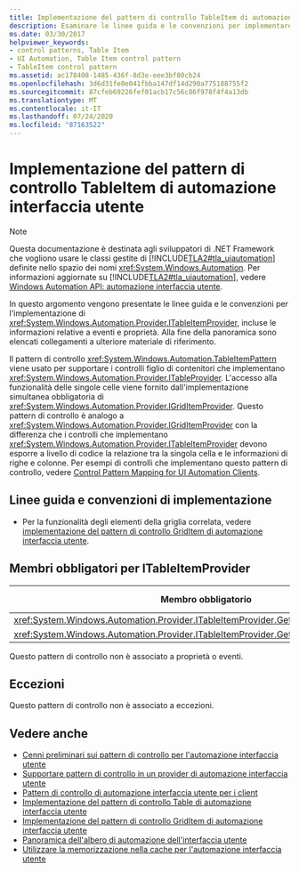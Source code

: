 ```yaml
---
title: Implementazione del pattern di controllo TableItem di automazione interfaccia utente
description: Esaminare le linee guida e le convenzioni per implementare il pattern di controllo TableItem in automazione interfaccia utente. Conosce i membri obbligatori per l'interfaccia ITableItemProvider.
ms.date: 03/30/2017
helpviewer_keywords:
- control patterns, Table Item
- UI Automation, Table Item control pattern
- TableItem control pattern
ms.assetid: ac178408-1485-436f-8d3e-eee3bf80cb24
ms.openlocfilehash: 3d6d31fe0e041fbba147df14d290a775188755f2
ms.sourcegitcommit: 87cfeb69226fef01acb17c56c86f978f4f4a13db
ms.translationtype: MT
ms.contentlocale: it-IT
ms.lasthandoff: 07/24/2020
ms.locfileid: "87163522"
---
```

# <a name="implementing-the-ui-automation-tableitem-control-pattern"></a>Implementazione del pattern di controllo TableItem di automazione interfaccia utente
> [!NOTE]
> Questa documentazione è destinata agli sviluppatori di .NET Framework che vogliono usare le classi gestite di [!INCLUDE[TLA2#tla_uiautomation](../../../includes/tla2sharptla-uiautomation-md.md)] definite nello spazio dei nomi <xref:System.Windows.Automation>. Per informazioni aggiornate su [!INCLUDE[TLA2#tla_uiautomation](../../../includes/tla2sharptla-uiautomation-md.md)], vedere [Windows Automation API: automazione interfaccia utente](/windows/win32/winauto/entry-uiauto-win32).  
  
 In questo argomento vengono presentate le linee guida e le convenzioni per l'implementazione di <xref:System.Windows.Automation.Provider.ITableItemProvider>, incluse le informazioni relative a eventi e proprietà. Alla fine della panoramica sono elencati collegamenti a ulteriore materiale di riferimento.  
  
 Il pattern di controllo <xref:System.Windows.Automation.TableItemPattern> viene usato per supportare i controlli figlio di contenitori che implementano <xref:System.Windows.Automation.Provider.ITableProvider>. L'accesso alla funzionalità delle singole celle viene fornito dall'implementazione simultanea obbligatoria di <xref:System.Windows.Automation.Provider.IGridItemProvider>. Questo pattern di controllo è analogo a <xref:System.Windows.Automation.Provider.IGridItemProvider> con la differenza che i controlli che implementano <xref:System.Windows.Automation.Provider.ITableItemProvider> devono esporre a livello di codice la relazione tra la singola cella e le informazioni di righe e colonne. Per esempi di controlli che implementano questo pattern di controllo, vedere [Control Pattern Mapping for UI Automation Clients](control-pattern-mapping-for-ui-automation-clients.md).  
  
<a name="Implementation_Guidelines_and_Conventions"></a>
## <a name="implementation-guidelines-and-conventions"></a>Linee guida e convenzioni di implementazione  
  
- Per la funzionalità degli elementi della griglia correlata, vedere [implementazione del pattern di controllo GridItem di automazione interfaccia utente](implementing-the-ui-automation-griditem-control-pattern.md).  
  
<a name="Required_Members_for_ITableItemProvider"></a>
## <a name="required-members-for-itableitemprovider"></a>Membri obbligatori per ITableItemProvider  
  
|Membro obbligatorio|Tipo di membro|Note|  
|---------------------|-----------------|-----------|  
|<xref:System.Windows.Automation.Provider.ITableItemProvider.GetColumnHeaderItems%2A>|Metodo|Nessuno|  
|<xref:System.Windows.Automation.Provider.ITableItemProvider.GetRowHeaderItems%2A>|Metodo|Nessuno|  
  
 Questo pattern di controllo non è associato a proprietà o eventi.  
  
<a name="Exceptions"></a>
## <a name="exceptions"></a>Eccezioni  
 Questo pattern di controllo non è associato a eccezioni.  
  
## <a name="see-also"></a>Vedere anche

- [Cenni preliminari sui pattern di controllo per l'automazione interfaccia utente](ui-automation-control-patterns-overview.md)
- [Supportare pattern di controllo in un provider di automazione interfaccia utente](support-control-patterns-in-a-ui-automation-provider.md)
- [Pattern di controllo di automazione interfaccia utente per i client](ui-automation-control-patterns-for-clients.md)
- [Implementazione del pattern di controllo Table di automazione interfaccia utente](implementing-the-ui-automation-table-control-pattern.md)
- [Implementazione del pattern di controllo GridItem di automazione interfaccia utente](implementing-the-ui-automation-griditem-control-pattern.md)
- [Panoramica dell'albero di automazione dell'interfaccia utente](ui-automation-tree-overview.md)
- [Utilizzare la memorizzazione nella cache per l'automazione interfaccia utente](use-caching-in-ui-automation.md)
